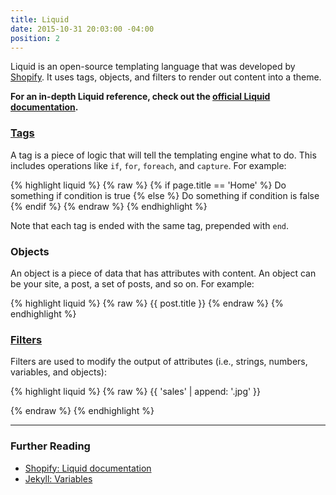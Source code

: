 ```yaml
---
title: Liquid
date: 2015-10-31 20:03:00 -04:00
position: 2
---
```


Liquid is an open-source templating language that was developed by [Shopify](http://shopify.com). It uses tags, objects, and filters to render out content into a theme.

**For an in-depth Liquid reference, check out the [official Liquid documentation](https://shopify.github.io/liquid/).**

### [Tags](http://shopify.github.io/liquid/tags/)

A tag is a piece of logic that will tell the templating engine what to do. This includes operations like `if`, `for`, `foreach`, and `capture`. For example:

{% highlight liquid %}
{% raw %}
{% if page.title == 'Home' %}
  Do something if condition is true
{% else %}
  Do something if condition is false
{% endif %}
{% endraw %}
{% endhighlight %}

Note that each tag is ended with the same tag, prepended with `end`.

### Objects

An object is a piece of data that has attributes with content. An object can be your site, a post, a set of posts, and so on. For example:

{% highlight liquid %}
{% raw %}
{{ post.title }}
{% endraw %}
{% endhighlight %}

### [Filters](http://shopify.github.io/liquid/filters/)

Filters are used to modify the output of attributes (i.e., strings, numbers, variables, and objects):

{% highlight liquid %}
{% raw %}
{{ 'sales' | append: '.jpg' }}
<!-- Outputs: sales.jpg -->
{% endraw %}
{% endhighlight %}

---

### Further Reading

- [Shopify: Liquid documentation](https://shopify.github.io/liquid/)
- [Jekyll: Variables](http://jekyllrb.com/docs/variables/)
